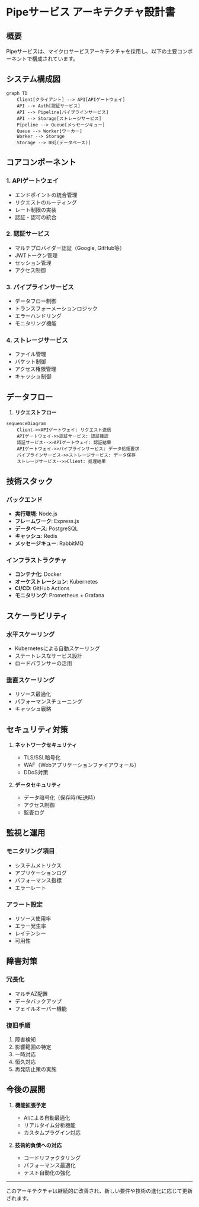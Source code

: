 # Pipeサービス アーキテクチャ設計書

## 概要

Pipeサービスは、マイクロサービスアーキテクチャを採用し、以下の主要コンポーネントで構成されています。

## システム構成図

```mermaid
graph TD
    Client[クライアント] --> API[APIゲートウェイ]
    API --> Auth[認証サービス]
    API --> Pipeline[パイプラインサービス]
    API --> Storage[ストレージサービス]
    Pipeline --> Queue[メッセージキュー]
    Queue --> Worker[ワーカー]
    Worker --> Storage
    Storage --> DB[(データベース)]
```

## コアコンポーネント

### 1. APIゲートウェイ
- エンドポイントの統合管理
- リクエストのルーティング
- レート制限の実装
- 認証・認可の統合

### 2. 認証サービス
- マルチプロバイダー認証（Google, GitHub等）
- JWTトークン管理
- セッション管理
- アクセス制御

### 3. パイプラインサービス
- データフロー制御
- トランスフォーメーションロジック
- エラーハンドリング
- モニタリング機能

### 4. ストレージサービス
- ファイル管理
- バケット制御
- アクセス権限管理
- キャッシュ制御

## データフロー

1. **リクエストフロー**
```mermaid
sequenceDiagram
    Client->>APIゲートウェイ: リクエスト送信
    APIゲートウェイ->>認証サービス: 認証確認
    認証サービス-->>APIゲートウェイ: 認証結果
    APIゲートウェイ->>パイプラインサービス: データ処理要求
    パイプラインサービス->>ストレージサービス: データ保存
    ストレージサービス-->>Client: 処理結果
```

## 技術スタック

### バックエンド
- **実行環境**: Node.js
- **フレームワーク**: Express.js
- **データベース**: PostgreSQL
- **キャッシュ**: Redis
- **メッセージキュー**: RabbitMQ

### インフラストラクチャ
- **コンテナ化**: Docker
- **オーケストレーション**: Kubernetes
- **CI/CD**: GitHub Actions
- **モニタリング**: Prometheus + Grafana

## スケーラビリティ

### 水平スケーリング
- Kubernetesによる自動スケーリング
- ステートレスなサービス設計
- ロードバランサーの活用

### 垂直スケーリング
- リソース最適化
- パフォーマンスチューニング
- キャッシュ戦略

## セキュリティ対策

1. **ネットワークセキュリティ**
   - TLS/SSL暗号化
   - WAF（Webアプリケーションファイアウォール）
   - DDoS対策

2. **データセキュリティ**
   - データ暗号化（保存時/転送時）
   - アクセス制御
   - 監査ログ

## 監視と運用

### モニタリング項目
- システムメトリクス
- アプリケーションログ
- パフォーマンス指標
- エラーレート

### アラート設定
- リソース使用率
- エラー発生率
- レイテンシー
- 可用性

## 障害対策

### 冗長化
- マルチAZ配置
- データバックアップ
- フェイルオーバー機能

### 復旧手順
1. 障害検知
2. 影響範囲の特定
3. 一時対応
4. 恒久対応
5. 再発防止策の実施

## 今後の展開

1. **機能拡張予定**
   - AIによる自動最適化
   - リアルタイム分析機能
   - カスタムプラグイン対応

2. **技術的負債への対応**
   - コードリファクタリング
   - パフォーマンス最適化
   - テスト自動化の強化

---

このアーキテクチャは継続的に改善され、新しい要件や技術の進化に応じて更新されます。

